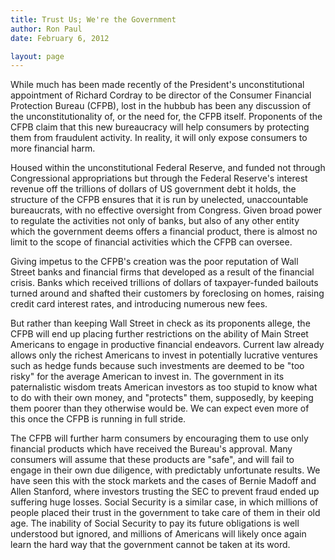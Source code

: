 ```yaml
---
title: Trust Us; We're the Government
author: Ron Paul
date: February 6, 2012

layout: page
---
```


While much has been made recently of the President's unconstitutional
appointment of Richard Cordray to be director of the Consumer Financial
Protection Bureau (CFPB), lost in the hubbub has been any discussion of
the unconstitutionality of, or the need for, the CFPB itself. Proponents
of the CFPB claim that this new bureaucracy will help consumers by
protecting them from fraudulent activity. In reality, it will only
expose consumers to more financial harm.

Housed within the unconstitutional Federal Reserve, and funded not
through Congressional appropriations but through the Federal Reserve's
interest revenue off the trillions of dollars of US government debt it
holds, the structure of the CFPB ensures that it is run by unelected,
unaccountable bureaucrats, with no effective oversight from Congress.
Given broad power to regulate the activities not only of banks, but also
of any other entity which the government deems offers a financial
product, there is almost no limit to the scope of financial activities
which the CFPB can oversee.

Giving impetus to the CFPB's creation was the poor reputation of Wall
Street banks and financial firms that developed as a result of the
financial crisis. Banks which received trillions of dollars of
taxpayer-funded bailouts turned around and shafted their customers by
foreclosing on homes, raising credit card interest rates, and
introducing numerous new fees.

But rather than keeping Wall Street in check as its proponents allege,
the CFPB will end up placing further restrictions on the ability of Main
Street Americans to engage in productive financial endeavors. Current
law already allows only the richest Americans to invest in potentially
lucrative ventures such as hedge funds because such investments are
deemed to be "too risky" for the average American to invest in. The
government in its paternalistic wisdom treats American investors as too
stupid to know what to do with their own money, and "protects" them,
supposedly, by keeping them poorer than they otherwise would be. We can
expect even more of this once the CFPB is running in full stride.

The CFPB will further harm consumers by encouraging them to use only
financial products which have received the Bureau's approval. Many
consumers will assume that these products are "safe", and will fail to
engage in their own due diligence, with predictably unfortunate results.
We have seen this with the stock markets and the cases of Bernie Madoff
and Allen Stanford, where investors trusting the SEC to prevent fraud
ended up suffering huge losses. Social Security is a similar case, in
which millions of people placed their trust in the government to take
care of them in their old age. The inability of Social Security to pay
its future obligations is well understood but ignored, and millions of
Americans will likely once again learn the hard way that the government
cannot be taken at its word.
